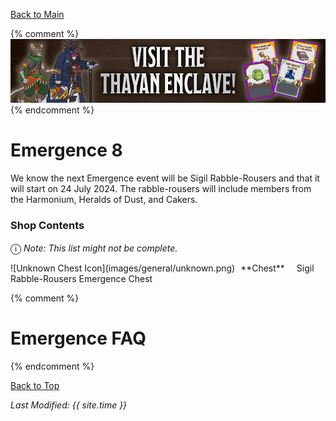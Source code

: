 [Back to Main](index.md)

{% comment %}
![Emergence 8 Banner](images/emergence_8/banner.png)
{% endcomment %}

# Emergence 8

We know the next Emergence event will be Sigil Rabble-Rousers and that it will start on 24 July 2024. The rabble-rousers will include members from the Harmonium, Heralds of Dust, and Cakers.

### Shop Contents

<span style="font-size:1.2em;">ⓘ</span> *Note: This list might not be complete.*

<span class="emergenceShopTableRow">
    <span class="emergenceShopTableItem">
        <span class="emergenceShopTableIcon">
            ![Unknown Chest Icon](images/general/unknown.png)
        </span>
        <span class="emergenceShopTableTextColumn">
            <span style="margin-left:5px">**Chest**</span>
            <span style="margin-left:15px">Sigil Rabble-Rousers Emergence Chest</span>
        </span>
    </span>
</span>

{% comment %}
# Emergence FAQ


{% endcomment %}

[Back to Top](#top)

*Last Modified: {{ site.time }}*